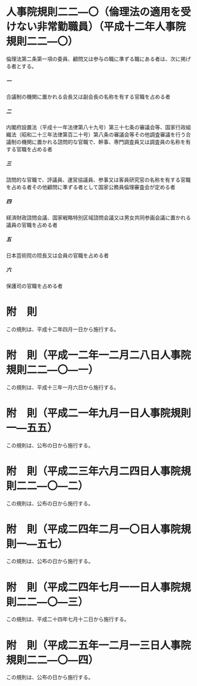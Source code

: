 # 人事院規則二二―〇（倫理法の適用を受けない非常勤職員）（平成十二年人事院規則二二―〇）
倫理法第二条第一項の委員、顧問又は参与の職に準ずる職にある者は、次に掲げる者とする。
##### 一
合議制の機関に置かれる会長又は副会長の名称を有する官職を占める者
##### 二
内閣府設置法（平成十一年法律第八十九号）第三十七条の審議会等、国家行政組織法（昭和二十三年法律第百二十号）第八条の審議会等その他調査審議を行う合議制の機関に置かれる諮問的な官職で、幹事、専門調査員又は調査員の名称を有する官職を占める者
##### 三
諮問的な官職で、評議員、運営協議員、参事又は客員研究官の名称を有する官職を占める者その他顧問に準ずる者として国家公務員倫理審査会が定める者
##### 四
経済財政諮問会議、国家戦略特別区域諮問会議又は男女共同参画会議に置かれる議員の官職を占める者
##### 五
日本芸術院の院長又は会員の官職を占める者
##### 六
保護司の官職を占める者
# 附　則
この規則は、平成十二年四月一日から施行する。
# 附　則（平成一二年一二月二八日人事院規則二二―〇―一）
この規則は、平成十三年一月六日から施行する。
# 附　則（平成二一年九月一日人事院規則一―五五）
この規則は、公布の日から施行する。
# 附　則（平成二三年六月二四日人事院規則二二―〇―二）
この規則は、公布の日から施行する。
# 附　則（平成二四年二月一〇日人事院規則一―五七）
この規則は、公布の日から施行する。
# 附　則（平成二四年七月一一日人事院規則二二―〇―三）
この規則は、平成二十四年七月十二日から施行する。
# 附　則（平成二五年一二月一三日人事院規則二二―〇―四）
この規則は、公布の日から施行する。
